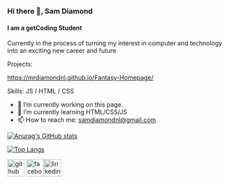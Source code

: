 ### Hi there 👋, Sam Diamond
#### I am a getCoding Student

Currently in the process of turning my interest in computer and technology into an exciting new career and future 

Projects:

https://mrdiamondnl.github.io/Fantasy-Homepage/

Skills: JS / HTML / CSS

- 🔭 I’m currently working on this page. 
- 🌱 I’m currently learning HTML/CSS/JS 
- 📫 How to reach me: samdiamondnl@gmail.com 

[![Anurag's GitHub stats](https://github-readme-stats.vercel.app/api?username=MrDiamondNL)](https://github.com/anuraghazra/github-readme-stats)

[![Top Langs](https://github-readme-stats.vercel.app/api/top-langs/?username=MrDiamondNL&layout=donut)](https://github.com/anuraghazra/github-readme-stats)


[<img src='https://cdn.jsdelivr.net/npm/simple-icons@3.0.1/icons/github.svg' alt='github' height='40'>](https://github.com/MrDiamondNL)  [<img src='https://cdn.jsdelivr.net/npm/simple-icons@3.0.1/icons/facebook.svg' alt='facebook' height='40'>](https://www.facebook.com/https://www.facebook.com/sam.diamond.507)[<img src='https://cdn.jsdelivr.net/npm/simple-icons@3.0.1/icons/linkedin.svg' alt='linkedin' height='40'>](https://www.linkedin.com/in/sam-diamond-8644382a7/)  





<!--
**MrDiamondNL/MrDiamondNL** is a ✨ _special_ ✨ repository because its `README.md` (this file) appears on your GitHub profile.

Here are some ideas to get you started:

- 🔭 I’m currently working on ...
- 🌱 I’m currently learning ...
- 👯 I’m looking to collaborate on ...
- 🤔 I’m looking for help with ...
- 💬 Ask me about ...
- 📫 How to reach me: ...
- 😄 Pronouns: ...
- ⚡ Fun fact: ...
-->
